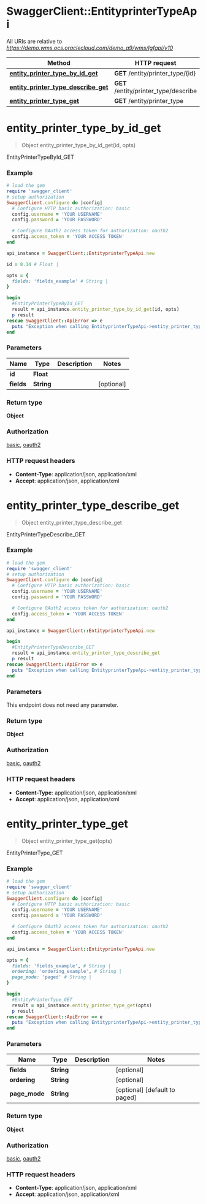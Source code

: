 # SwaggerClient::EntityprinterTypeApi

All URIs are relative to *https://demo.wms.ocs.oraclecloud.com/demo_a9/wms/lgfapi/v10*

Method | HTTP request | Description
------------- | ------------- | -------------
[**entity_printer_type_by_id_get**](EntityprinterTypeApi.md#entity_printer_type_by_id_get) | **GET** /entity/printer_type/{id} | EntityPrinterTypeById_GET
[**entity_printer_type_describe_get**](EntityprinterTypeApi.md#entity_printer_type_describe_get) | **GET** /entity/printer_type/describe | EntityPrinterTypeDescribe_GET
[**entity_printer_type_get**](EntityprinterTypeApi.md#entity_printer_type_get) | **GET** /entity/printer_type | EntityPrinterType_GET


# **entity_printer_type_by_id_get**
> Object entity_printer_type_by_id_get(id, opts)

EntityPrinterTypeById_GET



### Example
```ruby
# load the gem
require 'swagger_client'
# setup authorization
SwaggerClient.configure do |config|
  # Configure HTTP basic authorization: basic
  config.username = 'YOUR USERNAME'
  config.password = 'YOUR PASSWORD'

  # Configure OAuth2 access token for authorization: oauth2
  config.access_token = 'YOUR ACCESS TOKEN'
end

api_instance = SwaggerClient::EntityprinterTypeApi.new

id = 8.14 # Float | 

opts = { 
  fields: 'fields_example' # String | 
}

begin
  #EntityPrinterTypeById_GET
  result = api_instance.entity_printer_type_by_id_get(id, opts)
  p result
rescue SwaggerClient::ApiError => e
  puts "Exception when calling EntityprinterTypeApi->entity_printer_type_by_id_get: #{e}"
end
```

### Parameters

Name | Type | Description  | Notes
------------- | ------------- | ------------- | -------------
 **id** | **Float**|  | 
 **fields** | **String**|  | [optional] 

### Return type

**Object**

### Authorization

[basic](../README.md#basic), [oauth2](../README.md#oauth2)

### HTTP request headers

 - **Content-Type**: application/json, application/xml
 - **Accept**: application/json, application/xml



# **entity_printer_type_describe_get**
> Object entity_printer_type_describe_get

EntityPrinterTypeDescribe_GET



### Example
```ruby
# load the gem
require 'swagger_client'
# setup authorization
SwaggerClient.configure do |config|
  # Configure HTTP basic authorization: basic
  config.username = 'YOUR USERNAME'
  config.password = 'YOUR PASSWORD'

  # Configure OAuth2 access token for authorization: oauth2
  config.access_token = 'YOUR ACCESS TOKEN'
end

api_instance = SwaggerClient::EntityprinterTypeApi.new

begin
  #EntityPrinterTypeDescribe_GET
  result = api_instance.entity_printer_type_describe_get
  p result
rescue SwaggerClient::ApiError => e
  puts "Exception when calling EntityprinterTypeApi->entity_printer_type_describe_get: #{e}"
end
```

### Parameters
This endpoint does not need any parameter.

### Return type

**Object**

### Authorization

[basic](../README.md#basic), [oauth2](../README.md#oauth2)

### HTTP request headers

 - **Content-Type**: application/json, application/xml
 - **Accept**: application/json, application/xml



# **entity_printer_type_get**
> Object entity_printer_type_get(opts)

EntityPrinterType_GET



### Example
```ruby
# load the gem
require 'swagger_client'
# setup authorization
SwaggerClient.configure do |config|
  # Configure HTTP basic authorization: basic
  config.username = 'YOUR USERNAME'
  config.password = 'YOUR PASSWORD'

  # Configure OAuth2 access token for authorization: oauth2
  config.access_token = 'YOUR ACCESS TOKEN'
end

api_instance = SwaggerClient::EntityprinterTypeApi.new

opts = { 
  fields: 'fields_example', # String | 
  ordering: 'ordering_example', # String | 
  page_mode: 'paged' # String | 
}

begin
  #EntityPrinterType_GET
  result = api_instance.entity_printer_type_get(opts)
  p result
rescue SwaggerClient::ApiError => e
  puts "Exception when calling EntityprinterTypeApi->entity_printer_type_get: #{e}"
end
```

### Parameters

Name | Type | Description  | Notes
------------- | ------------- | ------------- | -------------
 **fields** | **String**|  | [optional] 
 **ordering** | **String**|  | [optional] 
 **page_mode** | **String**|  | [optional] [default to paged]

### Return type

**Object**

### Authorization

[basic](../README.md#basic), [oauth2](../README.md#oauth2)

### HTTP request headers

 - **Content-Type**: application/json, application/xml
 - **Accept**: application/json, application/xml



